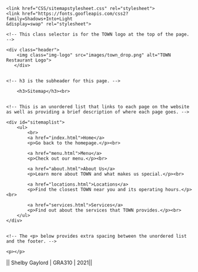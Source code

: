 

<!doctype html>

<html>

    
<!-- The head contains metadata specifying character set, calling CSS, allowing the page to work with JavaScript, and the webpage title. -->
    
<head>
    <meta charset="utf-8">
        <meta name="description" content="Chinese Cuisine has been
        providing the best in fine Chinese cuisine to Newport area since
        1960. ">
        <meta name="keywords" content="Chinese Cuisine, Newport,
        food, Chinese recipes, menus, location">
        <meta name="viewpoint" content="width=device-width, initial-
        scale=1">
        <title>Sitemap</title>

    <link href="CSS/sitemapstylesheet.css" rel="stylesheet">
    <link href="https://fonts.goofleapis.com/css2?family=Shadows+Into+Light
    &display=swap" rel="stylesheet"> 
</head>

    
<!-- This is the body. It contains the TOWN logo, a header, and the sitemap list. -->
    
    
    <!-- This class selector is for the TOWN logo at the top of the page. -->
    
    <div class="header">
        <img class="img-logo" src="images/town_drop.png" alt="TOWN Restaurant Logo">
       </div>
    
    
    <!-- h3 is the subheader for this page. -->
    
        <h3>Sitemap</h3><br>
    
    
    <!-- This is an unordered list that links to each page on the website as well as providing a brief description of where each page goes. -->
    
    <div id="sitemaplist">
        <ul>
            <br>
            <a href="index.html">Home</a>
            <p>Go back to the homepage.</p><br>
            
            <a href="menu.html">Menu</a>
            <p>Check out our menu.</p><br>
            
            <a href="about.html">About Us</a>
            <p>Learn more about TOWN and what makes us special.</p><br>
            
            <a href="locations.html">Locations</a>
            <p>Find the closest TOWN near you and its operating hours.</p><br>
            
            <a href="services.html">Services</a>
            <p>Find out about the services that TOWN provides.</p><br>
        </ul>
    </div>
    
    
    <!-- The <p> below provides extra spacing between the unordered list and the footer. -->
    
    <p></p>
    
    
<!-- Below is the footer. This contains the web creator's name, course, and date. -->
    
<footer>|| Shelby Gaylord | GRA310 | 2021||</footer>
    
</body>
    
</html>
